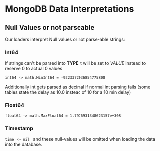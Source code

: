 # MongoDB Data Interpretations
## Null Values or not parseable

Our loaders interpret Null values or not parse-able strings:

### Int64
If strings can't be parsed into **TYPE** it will be set to _VALUE_ instead to reserve 0 to actual 0 values

 `int64 -> math.MinInt64 = -9223372036854775808`

Additionally int gets parsed as decimal if normal int parsing fails (some tables state the delay as 10.0 instead of 10 for a 10 min delay)

### Float64
`float64 -> math.MaxFloat64 = 1.7976931348623157e+308`

### Timestamp
`time -> nil ` and these null-values will be omitted when loading the data into the database. 

